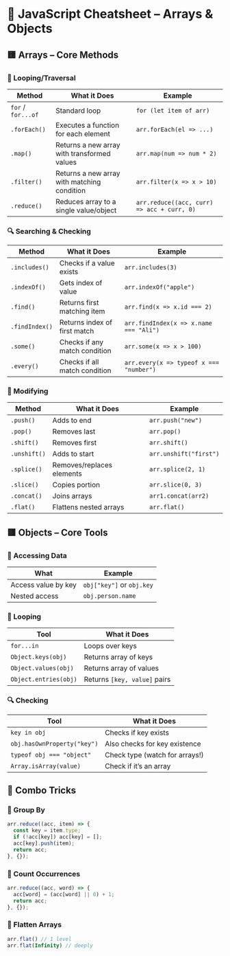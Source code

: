 # 🧠 JavaScript Cheatsheet – Arrays & Objects

## 🟨 Arrays – Core Methods

### 🔁 Looping/Traversal

| Method         | What it Does                              | Example                          |
|----------------|--------------------------------------------|----------------------------------|
| `for` / `for...of` | Standard loop                        | `for (let item of arr)`          |
| `.forEach()`   | Executes a function for each element       | `arr.forEach(el => ...)`         |
| `.map()`       | Returns a new array with transformed values| `arr.map(num => num * 2)`        |
| `.filter()`    | Returns a new array with matching condition| `arr.filter(x => x > 10)`        |
| `.reduce()`    | Reduces array to a single value/object     | `arr.reduce((acc, curr) => acc + curr, 0)` |

### 🔍 Searching & Checking

| Method         | What it Does                              | Example                          |
|----------------|--------------------------------------------|----------------------------------|
| `.includes()`  | Checks if a value exists                  | `arr.includes(3)`                |
| `.indexOf()`   | Gets index of value                       | `arr.indexOf("apple")`           |
| `.find()`      | Returns first matching item               | `arr.find(x => x.id === 2)`      |
| `.findIndex()` | Returns index of first match              | `arr.findIndex(x => x.name === "Ali")` |
| `.some()`      | Checks if any match condition             | `arr.some(x => x > 100)`         |
| `.every()`     | Checks if all match condition             | `arr.every(x => typeof x === "number")` |

### 🧱 Modifying

| Method         | What it Does                              | Example                          |
|----------------|--------------------------------------------|----------------------------------|
| `.push()`      | Adds to end                               | `arr.push("new")`                |
| `.pop()`       | Removes last                              | `arr.pop()`                      |
| `.shift()`     | Removes first                             | `arr.shift()`                    |
| `.unshift()`   | Adds to start                             | `arr.unshift("first")`           |
| `.splice()`    | Removes/replaces elements                 | `arr.splice(2, 1)`               |
| `.slice()`     | Copies portion                            | `arr.slice(0, 3)`                |
| `.concat()`    | Joins arrays                              | `arr1.concat(arr2)`              |
| `.flat()`      | Flattens nested arrays                    | `arr.flat()`                     |

## 🟥 Objects – Core Tools

### 🧭 Accessing Data

| What                  | Example                 |
|-----------------------|-------------------------|
| Access value by key   | `obj["key"]` or `obj.key` |
| Nested access         | `obj.person.name`       |

### 🔄 Looping

| Tool                  | What it Does                     |
|-----------------------|----------------------------------|
| `for...in`            | Loops over keys                  |
| `Object.keys(obj)`    | Returns array of keys            |
| `Object.values(obj)`  | Returns array of values          |
| `Object.entries(obj)` | Returns `[key, value]` pairs     |

### 🔍 Checking

| Tool                        | What it Does                     |
|-----------------------------|----------------------------------|
| `key in obj`                | Checks if key exists             |
| `obj.hasOwnProperty("key")` | Also checks for key existence    |
| `typeof obj === "object"`   | Check type (watch for arrays!)   |
| `Array.isArray(value)`      | Check if it’s an array           |

## 🧠 Combo Tricks

### 🔄 Group By

```js
arr.reduce((acc, item) => {
  const key = item.type;
  if (!acc[key]) acc[key] = [];
  acc[key].push(item);
  return acc;
}, {});
```

### 🔄 Count Occurrences

```js
arr.reduce((acc, word) => {
  acc[word] = (acc[word] || 0) + 1;
  return acc;
}, {});
```

### 🧠 Flatten Arrays

```js
arr.flat() // 1 level
arr.flat(Infinity) // deeply
```